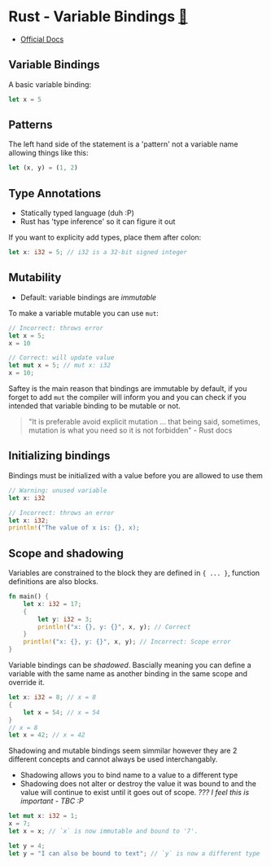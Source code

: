 # Rust - Variable Bindings [&#128279;](https://doc.rust-lang.org/book/variable-bindings.html)

- [Official Docs](https://doc.rust-lang.org/book/variable-bindings.html)

## Variable Bindings
A basic variable binding:
```rust
let x = 5
```

## Patterns
The left hand side of the statement is a 'pattern' not a variable name allowing things like this:
```rust
let (x, y) = (1, 2)
```

## Type Annotations
- Statically typed language (duh :P)
- Rust has 'type inference' so it can figure it out

If you want to explicity add types, place them after colon:
```rust
let x: i32 = 5; // i32 is a 32-bit signed integer
```

## Mutability
- Default: variable bindings are *immutable*

To make a variable mutable you can use `mut`:
```rust
// Incorrect: throws error
let x = 5;
x = 10

// Correct: will update value
let mut x = 5; // mut x: i32
x = 10;
```

Saftey is the main reason that bindings are immutable by default, if you forget to add `mut` the compiler will inform you and you can check if you intended that variable binding to be mutable or not.

> "It is preferable avoid explicit mutation ... that being said, sometimes, mutation is what you need so it is not forbidden" - Rust docs

## Initializing bindings

Bindings must be initialized with a value before you are allowed to use them
```rust
// Warning: unused variable
let x: i32 

// Incorrect: throws an error
let x: i32;
println!("The value of x is: {}, x);
```

## Scope and shadowing

Variables are constrained to the block they are defined in `{ ... }`, function definitions are also blocks.

```rust
fn main() {
    let x: i32 = 17;
    {
        let y: i32 = 3;
        println!("x: {}, y: {}", x, y); // Correct
    }
    println!("x: {}, y: {}", x, y); // Incorrect: Scope error
}
```

Variable bindings can be *shadowed*. Bascially meaning you can define a variable with the same name as another binding in the same scope and override it.

```rust
let x: i32 = 8; // x = 8
{
    let x = 54; // x = 54
}
// x = 8
let x = 42; // x = 42
```

Shadowing and mutable bindings seem simmilar however they are 2 different concepts and cannot always be used interchangably. 
- Shadowing allows you to bind name to a value to a different type 
- Shadowing does not alter or destroy the value it was bound to and the value will continue to exist until it goes out of scope. *??? I feel this is important - TBC :P*

```rust
let mut x: i32 = 1;
x = 7;
let x = x; // `x` is now immutable and bound to '7'.

let y = 4;
let y = "I can also be bound to text"; // `y` is now a different type
```